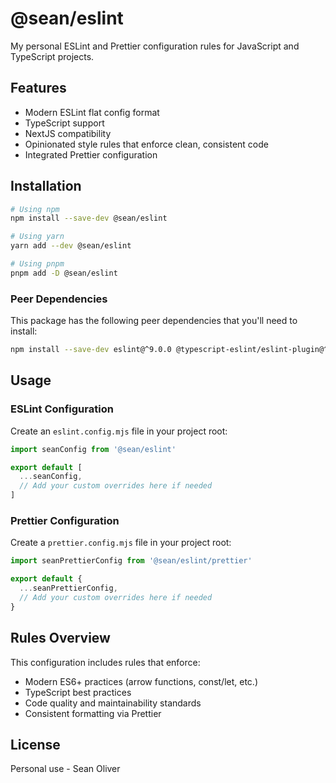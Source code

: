 # @sean/eslint

My personal ESLint and Prettier configuration rules for JavaScript and TypeScript projects.

## Features

- Modern ESLint flat config format
- TypeScript support
- NextJS compatibility
- Opinionated style rules that enforce clean, consistent code
- Integrated Prettier configuration

## Installation

```bash
# Using npm
npm install --save-dev @sean/eslint

# Using yarn
yarn add --dev @sean/eslint

# Using pnpm
pnpm add -D @sean/eslint
```

### Peer Dependencies

This package has the following peer dependencies that you'll need to install:

```bash
npm install --save-dev eslint@^9.0.0 @typescript-eslint/eslint-plugin@^7.0.0 @typescript-eslint/parser@^7.0.0 eslint-config-prettier@^9.0.0 prettier@^3.0.0
```

## Usage

### ESLint Configuration

Create an `eslint.config.mjs` file in your project root:

```javascript
import seanConfig from '@sean/eslint'

export default [
  ...seanConfig,
  // Add your custom overrides here if needed
]
```

### Prettier Configuration

Create a `prettier.config.mjs` file in your project root:

```javascript
import seanPrettierConfig from '@sean/eslint/prettier'

export default {
  ...seanPrettierConfig,
  // Add your custom overrides here if needed
}
```

## Rules Overview

This configuration includes rules that enforce:

- Modern ES6+ practices (arrow functions, const/let, etc.)
- TypeScript best practices
- Code quality and maintainability standards
- Consistent formatting via Prettier

## License

Personal use - Sean Oliver
